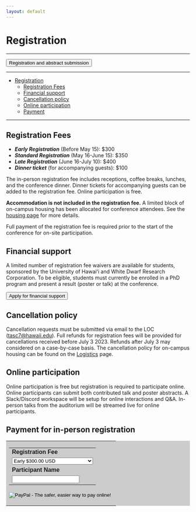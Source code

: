 ```yaml
---
layout: default
---
```


# Registration
----

<button type="button" class="btn btn-primary btn-lg">Registration and abstract submission</button>

<!-- <button name="button" onclick="https://forms.office.com/r/WieQBNy0dV">Registration and abstract submission</button> -->
----

- [Registration](#registration)
  - [Registration Fees](#registration-fees)
  - [Financial support](#financial-support)
  - [Cancellation policy](#cancellation-policy)
  - [Online participation](#online-participation)
  - [Payment](#payment-for-in-person-registration)

----

## Registration Fees

- ***Early Registration*** (Before May 15): $300  
- ***Standard Registration*** (May 16-June 15): $350  
- ***Late Registration*** (June 16-July 10): $400  
- ***Dinner ticket*** (for accompanying guests): $100

The in-person registration fee includes receptions, coffee breaks, lunches, and the conference dinner. Dinner tickets for accompanying guests can be added to the registration fee. Online participation is free.

**Accommodation is not included in the registration fee.** A limited block of on-campus housing has been allocated for conference attendees. See the [housing page](/logistics/#accomodation) for more details. 

Full payment of the registration fee is required prior to the start of the conference for on-site participation. 

## Financial support

A limited number of registration fee waivers are available for students, sponsored by the University of Hawaiʻi and White Dwarf Research Corporation. To be eligible, students must currently be enrolled in a PhD program and present a result (poster or talk) at the conference. 

<button type="button" class="btn btn-primary" href="https://forms.office.com/r/1eqCi4UfaD">Apply for financial support</button>

## Cancellation policy

Cancellation requests must be submitted via email to the LOC (<tasc7@hawaii.edu>). Full refunds for registration fees will be provided for cancellations received before July 3 2023. Refunds after July 3 may considered on a case-by-case basis. The cancellation policy for on-campus housing can be found on the [Logistics](/logistics/#accomodation) page.   

## Online participation

Online participation is free but registration is required to participate online. Online participants can submit both contributed talk and poster abstracts. A Slack/Discord workspace will be setup for online interactions and Q&A. In-person talks from the auditorium will be streamed live for online participants.   

##  Payment for in-person registration

<table bgcolor="#cccccc" cellpadding="5" border="0"><tr><td>
<form action="https://www.paypal.com/cgi-bin/webscr" method="post" target="_top">
  <input type="hidden" name="cmd" value="_s-xclick">
  <input type="hidden" name="hosted_button_id" value="CSKCN8GN8NZBE">
  <table>
    <tr><td><input type="hidden" name="on0" value="Registration Fee"><font face="Arial"><b>Registration Fee</b></font></td></tr><tr><td><select name="os0">
	  <option value="Standard">Early $300.00 USD</option>
	  <option value="Standard + Dinner">Standard +1 Dinner $400.00 USD</option>
	  <option value="Dinner ticket only"> Dinner ticket only $100.00 USD</option>
	  <!-- <option value="Early-Career">Early-Career $200.00 USD</option> -->
    </select> </td>
    </tr>
    <tr><td><input type="hidden" name="on1" value="Participant Name"><font face="Arial"><b>Participant Name</b></font></td></tr><tr><td><input type="text" name="os1" maxlength="200"></td></tr>
  </table>
  <input type="hidden" name="currency_code" value="USD">
  <input type="image" src="https://www.paypalobjects.com/en_US/i/btn/btn_buynowCC_LG.gif" border="0" name="submit" alt="PayPal - The safer, easier way to pay online!">
  <img alt="" border="0" src="https://www.paypalobjects.com/en_US/i/scr/pixel.gif" width="1" height="1">
</form>
</td></tr></table>


